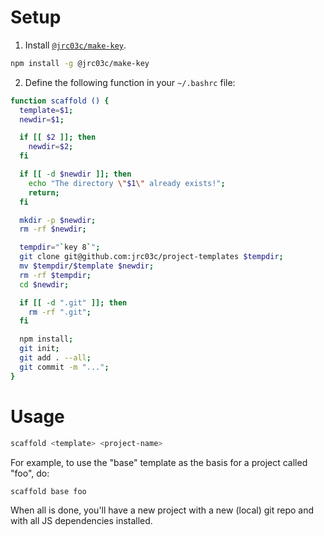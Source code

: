 # Setup

1) Install [`@jrc03c/make-key`](https://github.com/jrc03c/monorepo/tree/main/packages/make-key).

```bash
npm install -g @jrc03c/make-key
```

2) Define the following function in your `~/.bashrc` file:

```bash
function scaffold () {
  template=$1;
  newdir=$1;

  if [[ $2 ]]; then
    newdir=$2;
  fi

  if [[ -d $newdir ]]; then
    echo "The directory \"$1\" already exists!";
    return;
  fi

  mkdir -p $newdir;
  rm -rf $newdir;

  tempdir="`key 8`";
  git clone git@github.com:jrc03c/project-templates $tempdir;
  mv $tempdir/$template $newdir;
  rm -rf $tempdir;
  cd $newdir;

  if [[ -d ".git" ]]; then
    rm -rf ".git";
  fi

  npm install;
  git init;
  git add . --all;
  git commit -m "...";
}
```

# Usage

```bash
scaffold <template> <project-name>
```

For example, to use the "base" template as the basis for a project called "foo", do:

```bash
scaffold base foo
```

When all is done, you'll have a new project with a new (local) git repo and with all JS dependencies installed.
